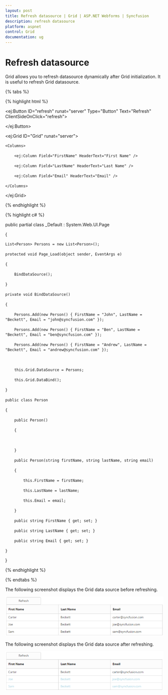 ```yaml
---
layout: post
title: Refresh datasource | Grid | ASP.NET Webforms | Syncfusion
description: refresh datasource
platform: aspnet
control: Grid
documentation: ug
---
```


# Refresh datasource

Grid allows you to refresh datasource dynamically after Grid initialization. It is useful to refresh Grid datasource.

{% tabs %}

 {% highlight html %}

<ej:Button ID="refresh" runat="server" Type="Button" Text="Refresh" ClientSideOnClick="refresh">

</ej:Button>

<ej:Grid ID="Grid" runat="server">

    <Columns>

        <ej:Column Field="FirstName" HeaderText="First Name" />

        <ej:Column Field="LastName" HeaderText="Last Name" />

        <ej:Column Field="Email" HeaderText="Email" />

    </Columns>

</ej:Grid>







<script type="text/javascript">

    var newData = [

        { FirstName: "Carter", LastName: "Beckett", Email: "carter@syncfusion.com" },

        { FirstName: "Joe", LastName: "Beckett", Email: "joe@syncfusion.com" },

        { FirstName: "Sam", LastName: "Beckett", Email: "sam@syncfusion.com" }

    ];



    function refresh() {

$("#Grid").ejGrid("dataSource", newData);

    }



</script>

{% endhighlight %}

 {% highlight c# %}



public partial class _Default : System.Web.UI.Page

{

    List<Person> Persons = new List<Person>();

    protected void Page_Load(object sender, EventArgs e)

    {

        BindDataSource();

    }

    private void BindDataSource()

    {       

        Persons.Add(new Person() { FirstName = "John", LastName = "Beckett", Email = "john@syncfusion.com" });

        Persons.Add(new Person() { FirstName = "Ben", LastName = "Beckett", Email = "ben@syncfusion.com" });

        Persons.Add(new Person() { FirstName = "Andrew", LastName = "Beckett", Email = "andrew@syncfusion.com" });



        this.Grid.DataSource = Persons;

        this.Grid.DataBind();

    }

    public class Person

    {

        public Person()

        {



        }

        public Person(string firstName, string lastName, string email)

        {

            this.FirstName = firstName;

            this.LastName = lastName;

            this.Email = email;          

        }       

        public string FirstName { get; set; }

        public string LastName { get; set; }

        public string Email { get; set; }       

    }



}


{% endhighlight %}

{% endtabs %}


The following screenshot displays the Grid data source before refreshing.



 ![](Refresh-datasource_images/Refresh-datasource_img1.png) 



The following screenshot displays the Grid data source after refreshing.

![](Refresh-datasource_images/Refresh-datasource_img2.png) 



